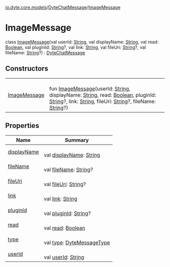 [io.dyte.core.models](../../index.md)/[DyteChatMessage](../index.md)/[ImageMessage](index.md)

# ImageMessage


class [ImageMessage](index.md)(val userId: [String](https://kotlinlang.org/api/latest/jvm/stdlib/kotlin/-string/index.html), val displayName: [String](https://kotlinlang.org/api/latest/jvm/stdlib/kotlin/-string/index.html), val read: [Boolean](https://kotlinlang.org/api/latest/jvm/stdlib/kotlin/-boolean/index.html), val pluginId: [String](https://kotlinlang.org/api/latest/jvm/stdlib/kotlin/-string/index.html)?, val link: [String](https://kotlinlang.org/api/latest/jvm/stdlib/kotlin/-string/index.html), val fileUri: [String](https://kotlinlang.org/api/latest/jvm/stdlib/kotlin/-string/index.html)?, val fileName: [String](https://kotlinlang.org/api/latest/jvm/stdlib/kotlin/-string/index.html)?) : [DyteChatMessage](../index.md)

## Constructors

| | |
|---|---|
| [ImageMessage](-image-message.md) | <br/>fun [ImageMessage](-image-message.md)(userId: [String](https://kotlinlang.org/api/latest/jvm/stdlib/kotlin/-string/index.html), displayName: [String](https://kotlinlang.org/api/latest/jvm/stdlib/kotlin/-string/index.html), read: [Boolean](https://kotlinlang.org/api/latest/jvm/stdlib/kotlin/-boolean/index.html), pluginId: [String](https://kotlinlang.org/api/latest/jvm/stdlib/kotlin/-string/index.html)?, link: [String](https://kotlinlang.org/api/latest/jvm/stdlib/kotlin/-string/index.html), fileUri: [String](https://kotlinlang.org/api/latest/jvm/stdlib/kotlin/-string/index.html)?, fileName: [String](https://kotlinlang.org/api/latest/jvm/stdlib/kotlin/-string/index.html)?) |

## Properties

| Name | Summary |
|---|---|
| [displayName](../display-name.md) | <br/>val [displayName](../display-name.md): [String](https://kotlinlang.org/api/latest/jvm/stdlib/kotlin/-string/index.html) |
| [fileName](file-name.md) | <br/>val [fileName](file-name.md): [String](https://kotlinlang.org/api/latest/jvm/stdlib/kotlin/-string/index.html)? |
| [fileUri](file-uri.md) | <br/>val [fileUri](file-uri.md): [String](https://kotlinlang.org/api/latest/jvm/stdlib/kotlin/-string/index.html)? |
| [link](link.md) | <br/>val [link](link.md): [String](https://kotlinlang.org/api/latest/jvm/stdlib/kotlin/-string/index.html) |
| [pluginId](../plugin-id.md) | <br/>val [pluginId](../plugin-id.md): [String](https://kotlinlang.org/api/latest/jvm/stdlib/kotlin/-string/index.html)? |
| [read](../read.md) | <br/>val [read](../read.md): [Boolean](https://kotlinlang.org/api/latest/jvm/stdlib/kotlin/-boolean/index.html) |
| [type](../type.md) | <br/>val [type](../type.md): [DyteMessageType](../../-dyte-message-type/index.md) |
| [userId](../user-id.md) | <br/>val [userId](../user-id.md): [String](https://kotlinlang.org/api/latest/jvm/stdlib/kotlin/-string/index.html) |
